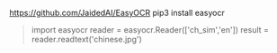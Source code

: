 https://github.com/JaidedAI/EasyOCR
pip3 install easyocr

> import easyocr
> reader = easyocr.Reader(['ch_sim','en'])
> result = reader.readtext('chinese.jpg')